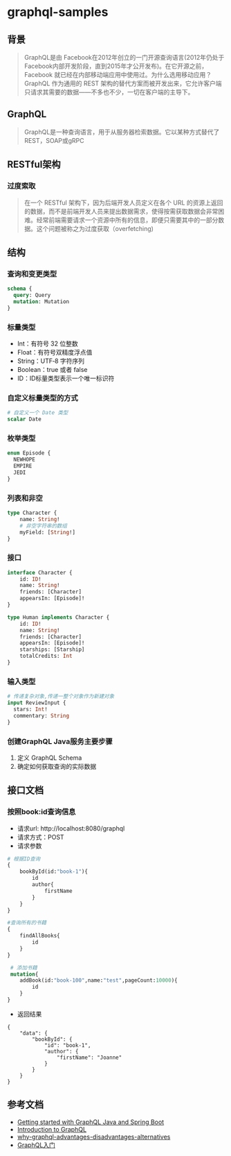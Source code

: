 # graphql-samples

## 背景

> GraphQL是由 Facebook在2012年创立的一门开源查询语言(2012年仍处于Facebook内部开发阶段，直到2015年才公开发布)。在它开源之前，Facebook 就已经在内部移动端应用中使用过。为什么选用移动应用？GraphQL 作为通用的 REST 架构的替代方案而被开发出来，它允许客户端只请求其需要的数据——不多也不少，一切在客户端的主导下。

## GraphQL

> GraphQL是一种查询语言，用于从服务器检索数据。它以某种方式替代了REST，SOAP或gRPC

## RESTful架构

### 过度索取

> 在一个 RESTful 架构下，因为后端开发人员定义在各个 URL 的资源上返回的数据，而不是前端开发人员来提出数据需求，使得按需获取数据会非常困难。经常前端需要请求一个资源中所有的信息，即便只需要其中的一部分数据。这个问题被称之为过度获取（overfetching)

## 结构
### 查询和变更类型
```graphql
schema {
  query: Query
  mutation: Mutation
}
```
### 标量类型
* Int：有符号 32 位整数
* Float：有符号双精度浮点值
* String：UTF‐8 字符序列
* Boolean：true 或者 false
* ID：ID标量类型表示一个唯一标识符
### 自定义标量类型的方式
```graphql
# 自定义一个 Date 类型
scalar Date
```
### 枚举类型
```graphql
enum Episode {
  NEWHOPE
  EMPIRE
  JEDI
}
```

### 列表和非空
```graphql
type Character {
    name: String!
    # 非空字符串的数组
    myField: [String!]
}
```

### 接口
```graphql
interface Character {
    id: ID!
    name: String!
    friends: [Character]
    appearsIn: [Episode]!
}

type Human implements Character {
    id: ID!
    name: String!
    friends: [Character]
    appearsIn: [Episode]!
    starships: [Starship]
    totalCredits: Int
}
```

### 输入类型
```graphql
# 传递复杂对象,传递一整个对象作为新建对象
input ReviewInput {
  stars: Int!
  commentary: String
}
```

### 创建GraphQL Java服务主要步骤

1. 定义 GraphQL Schema
2. 确定如何获取查询的实际数据

## 接口文档

### 按照book:id查询信息

* 请求url: http://localhost:8080/graphql
* 请求方式：POST
* 请求参数

```graphql
# 根据ID查询
{
    bookById(id:"book-1"){
        id
        author{
            firstName
        }
    }
}
```

```graphql
#查询所有的书籍
{
    findAllBooks{
        id
    }
}
```

```graphql
 # 添加书籍
 mutation{
    addBook(id:"book-100",name:"test",pageCount:10000){
        id
    }
}
```

* 返回结果

```
{
    "data": {
        "bookById": {
            "id": "book-1",
            "author": {
                "firstName": "Joanne"
            }
        }
    }
}
```

## 参考文档

* [Getting started with GraphQL Java and Spring Boot](https://www.graphql-java.com/tutorials/getting-started-with-spring-boot/)
* [Introduction to GraphQL](https://graphql.github.io/learn/)
* [why-graphql-advantages-disadvantages-alternatives](https://www.robinwieruch.de/why-graphql-advantages-disadvantages-alternatives)
* [GraphQL入门](https://graphql.cn/learn/)
